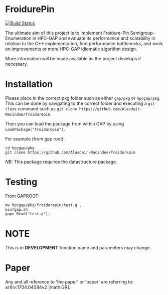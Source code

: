 # FroidurePin
[![Build Status](https://travis-ci.org/Alasdair-Macindoe/froidurepin.svg?branch=master)](https://travis-ci.org/Alasdair-Macindoe/froidurepin)

The ultimate aim of this project is to implement Froidure-Pin Semigroup-Enumeration in HPC-GAP and evaluate its performance and scalability in relation to the C++ implementation, find performance bottlenecks, and work on improvements or more HPC-GAP idiomatic algorithm design.

More information will be made available as the project develops if necessary.

# Installation

Please place in the correct pkg folder such as either `gap/pkg` or `hpcgap/pkg`.  This can be done by navigating to the correct folder and executing a `git clone` command such as `git clone https://github.com/Alasdair-Macindoe/froidurepin`.

Then you can load the package from within GAP by using `LoadPackage("froidurepin")`.

For example (from gap root):

```
cd hpcgap/pkg
git clone https://github.com/Alasdair-Macindoe/froidurepin
```

*NB*: This package requires the datastructure package.
# Testing

From GAPROOT:

```
mv hpcgap/pkg/froidurepin/test.g .
bin/gap.sh
gap> Read("test.g");
```

# NOTE

This is in **DEVELOPMENT** function name and parameters may change.

# Paper

Any and all reference to 'the paper' or 'paper' are referring to: arXiv:1704.04084v2 [math.GR].
